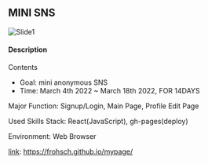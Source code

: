 ## MINI SNS
![Slide1](https://user-images.githubusercontent.com/89457040/158945047-e9632887-c516-4e93-8aad-ca03059feb13.png)



#### Description

Contents
* Goal: mini anonymous SNS
* Time: March 4th 2022 ~ March 18th 2022, FOR 14DAYS

Major Function: Signup/Login, Main Page, Profile Edit Page

Used Skills Stack: React(JavaScript), gh-pages(deploy)

Environment: Web Browser

[link](https://frohsch.github.io/mypage/): https://frohsch.github.io/mypage/


